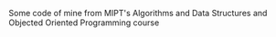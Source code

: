 Some code of mine from MIPT's Algorithms and Data Structures and Objected Oriented Programming course
